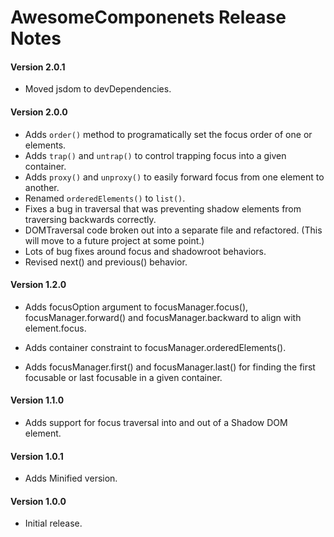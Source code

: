 # AwesomeComponenets Release Notes

#### **Version 2.0.1**

 - Moved jsdom to devDependencies.

#### **Version 2.0.0**

 - Adds `order()` method to programatically set the focus order of one or elements.
 - Adds `trap()` and `untrap()` to control trapping focus into a given container.
 - Adds `proxy()` and `unproxy()` to easily forward focus from one element to another.
 - Renamed `orderedElements()` to `list()`.
 - Fixes a bug in traversal that was preventing shadow elements from traversing backwards correctly.
 - DOMTraversal code broken out into a separate file and refactored. (This will move to a future project at some point.)
 - Lots of bug fixes around focus and shadowroot behaviors.
 - Revised next() and previous() behavior.

#### **Version 1.2.0**

 - Adds focusOption argument to focusManager.focus(), focusManager.forward() and focusManager.backward to align with element.focus.

 - Adds container constraint to focusManager.orderedElements().

 - Adds focusManager.first() and focusManager.last() for finding the first focusable or last focusable in a given container.

#### **Version 1.1.0**

 - Adds support for focus traversal into and out of a Shadow DOM element.

#### **Version 1.0.1**

 - Adds Minified version.

#### **Version 1.0.0**

 - Initial release.
